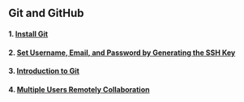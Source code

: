 ## Git and GitHub

#### 1. [Install Git](https://github.com/mrzResearchArena/Git-and-GitHub/blob/master/install.md)
#### 2. [Set Username, Email, and Password by Generating the SSH Key](https://github.com/mrzResearchArena/Git-and-GitHub/blob/master/SSH.md)
#### 3. [Introduction to Git](https://github.com/mrzResearchArena/Git-and-GitHub/blob/master/Introduction.md)
#### 4. [Multiple Users Remotely Collaboration](https://github.com/mrzResearchArena/Git-and-GitHub/blob/master/Multiple.md)

